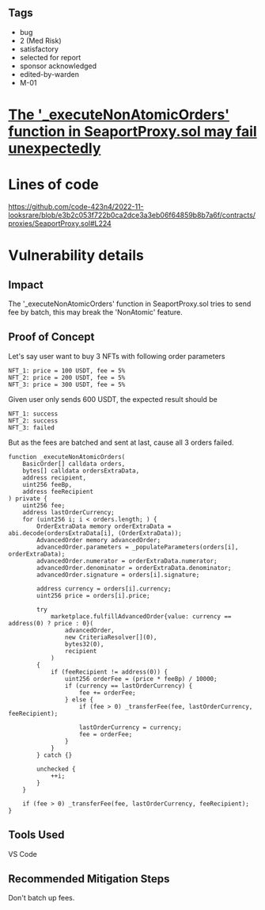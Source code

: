 ## Tags

- bug
- 2 (Med Risk)
- satisfactory
- selected for report
- sponsor acknowledged
- edited-by-warden
- M-01

# [The '_executeNonAtomicOrders' function in SeaportProxy.sol may fail unexpectedly](https://github.com/code-423n4/2022-11-looksrare-findings/issues/54) 

# Lines of code

https://github.com/code-423n4/2022-11-looksrare/blob/e3b2c053f722b0ca2dce3a3eb06f64859b8b7a6f/contracts/proxies/SeaportProxy.sol#L224


# Vulnerability details

## Impact
The '_executeNonAtomicOrders' function in SeaportProxy.sol tries to send fee by batch, this may break the 'NonAtomic' feature.

## Proof of Concept
Let's say user want to buy 3 NFTs with following order parameters
```
NFT_1: price = 100 USDT, fee = 5%
NFT_2: price = 200 USDT, fee = 5%
NFT_3: price = 300 USDT, fee = 5%
```
Given user only sends 600 USDT, the expected result should be
```
NFT_1: success
NFT_2: success
NFT_3: failed
```
But as the fees are batched and sent at last, cause all 3 orders failed.

```
function _executeNonAtomicOrders(
    BasicOrder[] calldata orders,
    bytes[] calldata ordersExtraData,
    address recipient,
    uint256 feeBp,
    address feeRecipient
) private {
    uint256 fee;
    address lastOrderCurrency;
    for (uint256 i; i < orders.length; ) {
        OrderExtraData memory orderExtraData = abi.decode(ordersExtraData[i], (OrderExtraData));
        AdvancedOrder memory advancedOrder;
        advancedOrder.parameters = _populateParameters(orders[i], orderExtraData);
        advancedOrder.numerator = orderExtraData.numerator;
        advancedOrder.denominator = orderExtraData.denominator;
        advancedOrder.signature = orders[i].signature;

        address currency = orders[i].currency;
        uint256 price = orders[i].price;

        try
            marketplace.fulfillAdvancedOrder{value: currency == address(0) ? price : 0}(
                advancedOrder,
                new CriteriaResolver[](0),
                bytes32(0),
                recipient
            )
        {
            if (feeRecipient != address(0)) {
                uint256 orderFee = (price * feeBp) / 10000;
                if (currency == lastOrderCurrency) {
                    fee += orderFee;
                } else {
                    if (fee > 0) _transferFee(fee, lastOrderCurrency, feeRecipient);

                    lastOrderCurrency = currency;
                    fee = orderFee;
                }
            }
        } catch {}

        unchecked {
            ++i;
        }
    }

    if (fee > 0) _transferFee(fee, lastOrderCurrency, feeRecipient);
}
```


## Tools Used
VS Code

## Recommended Mitigation Steps
Don't batch up fees.